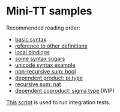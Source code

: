 # Mini-TT samples

Recommended reading order:

+ [basic syntax](./basics/simple.minitt)
+ [reference to other definitions](./basics/reference.minitt)
+ [local bindings](./basics/local-binding.minitt)
+ [some syntax sugars](./basics/syntacic-sugar.minitt)
+ [unicode syntax example](./basics/unicode.minitt)
+ [non-recursive sum: bool](./sum-split/bool.minitt)
+ [dependent product: pi type](./dependent/function.minitt)
+ [recursive sum: nat](./sum-split/nat.minitt)
+ [dependent coproduct: sigma type](./dependent/sigma.minitt) (WIP)

[This script](test.pl) is used to run integration tests.
